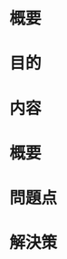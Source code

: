 <!-- 必ずしも全ての項目を埋めなくてよい -->

<!-- 要望，アイデア -->
# 概要
<!--
どのような要望，アイデアかを記述する
-->

# 目的
<!--
その要望，アイデアを実現した際に，どのような利点があるのかなど
-->

# 内容
<!--
実際に実現するにはなど
-->

<!-- 不具合 -->
# 概要
<!--
どのような不具合か記述する
-->

# 問題点
<!--
その不具合によってどのような問題が起きるかなど
-->

# 解決策
<!--
どのように解決できるかを記述する
-->

